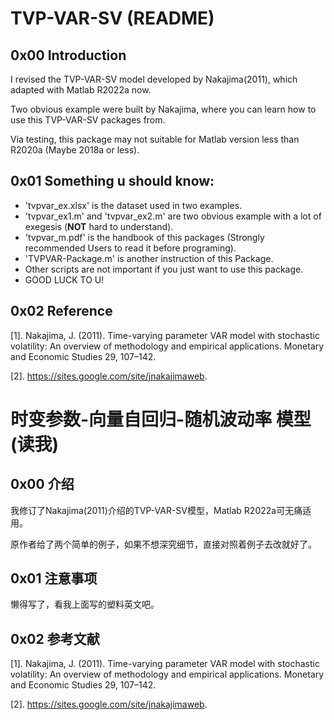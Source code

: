 # TVP-VAR-SV (README)

## 0x00 Introduction

I revised the TVP-VAR-SV model developed by Nakajima(2011), which adapted with Matlab R2022a now.

Two obvious example were built by Nakajima, where you can learn how to use this TVP-VAR-SV packages from.

Via testing, this package may not suitable for Matlab version less than R2020a (Maybe 2018a or less).

## 0x01 Something u should know:

- 'tvpvar_ex.xlsx' is the dataset used in two examples.
- 'tvpvar_ex1.m' and 'tvpvar_ex2.m' are two obvious example with a lot of exegesis (**NOT** hard to understand).
- 'tvpvar_m.pdf' is the handbook of this packages (Strongly recommended Users to read it before programing).
- 'TVPVAR-Package.m' is another instruction of this Package.
- Other scripts are not important if you just want to use this package.
- GOOD LUCK TO U!

## 0x02 Reference

[1]. Nakajima, J. (2011). Time-varying parameter VAR model with stochastic volatility: An overview of methodology and empirical applications. Monetary and Economic Studies 29, 107–142.

[2]. https://sites.google.com/site/jnakajimaweb.

# 时变参数-向量自回归-随机波动率 模型 (读我)

## 0x00 介绍

我修订了Nakajima(2011)介绍的TVP-VAR-SV模型，Matlab R2022a可无痛适用。

原作者给了两个简单的例子，如果不想深究细节，直接对照着例子去改就好了。

## 0x01 注意事项

懒得写了，看我上面写的塑料英文吧。

## 0x02 参考文献


[1]. Nakajima, J. (2011). Time-varying parameter VAR model with stochastic volatility: An overview of methodology and empirical applications. Monetary and Economic Studies 29, 107–142.

[2]. https://sites.google.com/site/jnakajimaweb.
